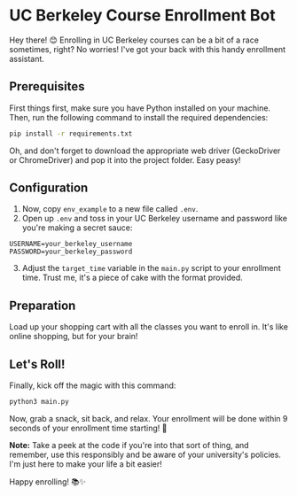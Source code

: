 # UC Berkeley Course Enrollment Bot

Hey there! 😊 Enrolling in UC Berkeley courses can be a bit of a race sometimes, right? No worries! I've got your back with this handy enrollment assistant.

## Prerequisites

First things first, make sure you have Python installed on your machine. Then, run the following command to install the required dependencies:

```bash
pip install -r requirements.txt
```

Oh, and don't forget to download the appropriate web driver (GeckoDriver or ChromeDriver) and pop it into the project folder. Easy peasy!

## Configuration

1. Now, copy `env_example` to a new file called `.env`.
2. Open up `.env` and toss in your UC Berkeley username and password like you're making a secret sauce:

```env
USERNAME=your_berkeley_username
PASSWORD=your_berkeley_password
```

3. Adjust the `target_time` variable in the `main.py` script to your enrollment time. Trust me, it's a piece of cake with the format provided.

## Preparation

Load up your shopping cart with all the classes you want to enroll in. It's like online shopping, but for your brain!

## Let's Roll!

Finally, kick off the magic with this command:

```bash
python3 main.py
```

Now, grab a snack, sit back, and relax. Your enrollment will be done within 9 seconds of your enrollment time starting! 🚀

**Note:** Take a peek at the code if you're into that sort of thing, and remember, use this responsibly and be aware of your university's policies. I'm just here to make your life a bit easier!

Happy enrolling! 📚✨
